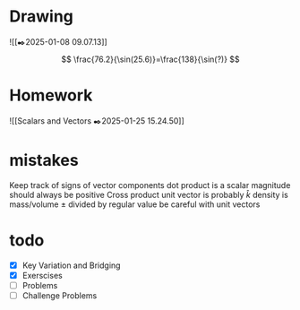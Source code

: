 # Drawing
![[✒️2025-01-08 09.07.13]]
$$
\frac{76.2}{\sin(25.6)}=\frac{138}{\sin(?)}
$$
# Homework

![[Scalars and Vectors ✒️2025-01-25 15.24.50]]
# mistakes
Keep track of signs of vector components
dot product is a scalar
magnitude should always be positive
Cross product unit vector is probably $\hat{k}$
density is mass/volume
$\pm$ divided by regular value
be careful with unit vectors
# todo
- [x] Key Variation and Bridging
- [x] Exerscises
- [ ] Problems
- [ ] Challenge Problems